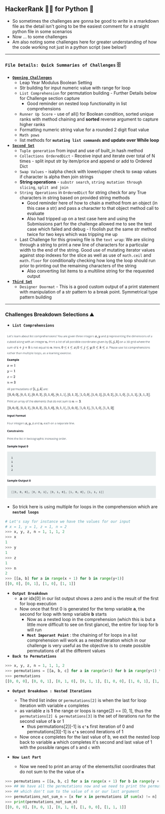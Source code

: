 ## HackerRank 🧑‍💻 for Python 🐍
* So sometimes the challenges are gonna be good to write in a markdown file as the detail isn't going to be the easiest comment for a straight python file in some scenarios
* Now ... to some challenges 
* Am also noting some challenges here for greater understanding of how the code working not just in a python script (see below!)
---

### **`File Details: Quick Summaries of Challenges`** 🗄️
* [**`Opening Challenges`**](/HackerRank/entry_easy/opening_challenges.py)
    * Leap Year Modulus Boolean Setting
    * Str building for input numeric value with range for loop
    * `List Comprehension` for permutation building - Further Details below for Challenge section capture
        * Good reminder on nested loop functionality in list comprehensions
    * `Runner Up Score` - use of all() for Boolean condition, sorted unique ranks with method chaining and **sorted** reverse argument to capture higher ranks
    * Formatting numeric string value for a rounded 2 digit float value
    * `Math pows`
    * list methods for **`mutating list commands` and update over While loop**
* [**`Second Set`**](/HackerRank/entry_easy/second_set.py)
    * `Tuple generation` from input and use of built_in hash method 
    * `Collections OrderedDict` - Receive input and iterate over total of N times - split input str by item/price and append or add to Ordered Dict
    * `Swap Values` - isalpha check with lower/upper check to swap values if character is alpha then join strings
    * **String operations** - `substr search`, `string mutation through slicing`, `split and join`
    * `String Operations` in `OrderedDict` for string check for any True characters in string based on provided string methods
        - Good reminder here of how to chain a method from an object (in this case a str) and pass a character to that object method call to evaluate
        - Also had tripped up on a test case here and using the Submissions part for the challenge allowed me to see the test case which failed and debug - I foolish put the same str method twice for two keys which was tripping me up
    * Last Challenge for this growing file is the `text wrap`: We are slicing through a string to print a new line of characters for a particular width to the end of the string. Good use of mutating iterator values against stop indexes for the slice as well as use of `math.ceil` and `math.floor` for conditionally checking how long the loop should run prior to printing out the remaining characters of the string
        - Also converting list items to a multiline string for the requested output 
* [**`Third Set`**](/HackerRank/entry_easy/third_set.py)
    * `Designer Doormat` - This is a good custom output of a print statement with manipulation of a str pattern to a break point. Symmetrical type pattern building

---

### **Challenges Breakdown Selections** ⛰️

* **`List Comprehensions`**

![List Comp Question](images/l_comprehension_coords.png)
* So trick here is using multiple for loops in the comprehension which are **`nested loops`**
```python
# Let's say for instance we have the values for our input
# x = 1, y = 1, z = 1, n = 2
>>> x, y, z, n = 1, 1, 1, 2
>>> x
1
>>> y
1
>>> z
1
>>> n
2
>>> [[a, b] for a in range(x + 1) for b in range(y+1)]
[[0, 0], [0, 1], [1, 0], [1, 1]]
```
* **`Output Breakdown`**
    - **a** or idx[0] in our list output shows a zero and is the result of the first for loop execution
    - Now once that first 0 is generated for the temp variable **a**, the second for loop with temp variable **b** starts
        * Now as a nested loop in the comprehension (which this is but a little more difficult to see on first glance), the entire for loop for b will run
        * **`Most Imporant Point`** : the chaining of for loops in a list comprehension will work as a nested iteration which in our challenge is very useful as the objective is to create possible permutations of all the different values
* **`Back to Permutations`**
```python
>>> x, y, z, n = 1, 1, 1, 2
>>> permutations = [[a, b, c] for a in range(x+1) for b in range(y+1) for c in range(z+1)]
>>> permutations
[[0, 0, 0], [0, 0, 1], [0, 1, 0], [0, 1, 1], [1, 0, 0], [1, 0, 1], [1, 1, 0], [1, 1, 1]]
```
* **`Output Breakdown : Nested Iterations`**
    * The third list index or `permutations[2]` is when the last for loop iteration with variable **`c`** completes
    - as variable **`z`** is **1** the range or loops is range(2) == [0, 1], thus the `permutations[2] & permutations[3]` is the set of iterations run for the second value of **`b`** or 1
        - thus permutations[2][-1] is **`c's`** first iteration of 0 and permutations[3][-1] is **`c's`** second iterations of 1
    *  Now once **`c`** completes for the last value of b, we exit the nested loop back to variable **`a`** which completes it's second and last value of 1 with the possible ranges of `b` and `c` with 

* **`Now Last Part`**
    * Now we need to print an array of the elements/list coordinates that do not sum to the the value of **`n`**
```python
>>> permutations = [[a, b, c] for a in range(x + 1) for b in range(y + 1) for c in range(z + 1)]
>>> ## We have all the permutations now and we need to print the permutations
>>> ## which don't sum to the value of n or our last argument
>>> permutations_not_sum_n = [x for x in permutations if sum(x) != n]
>>> print(permutations_not_sum_n)
[[0, 0, 0], [0, 0, 1], [0, 1, 0], [1, 0, 0], [1, 1, 1]]
```